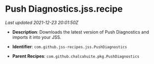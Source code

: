 # Push Diagnostics.jss.recipe

_Last updated 2021-12-23 20:01:50Z_

- **Description**: Downloads the latest version of Push Diagnostics and imports it into your JSS.

- **Identifier**: `com.github.jss-recipes.jss.PushDiagnostics`

- **Parent Recipes**: `com.github.chalcahuite.pkg.PushDiagnostics`
